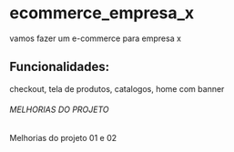 # ecommerce_empresa_x
vamos fazer um e-commerce para empresa x

## Funcionalidades:

checkout, tela de produtos, catalogos, home com banner

###### MELHORIAS DO PROJETO
Melhorias do projeto 01 e 02
